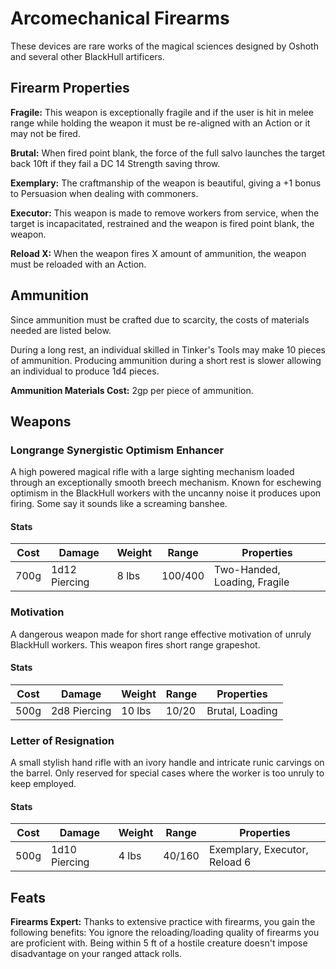 # Arcomechanical Firearms

These devices are rare works of the magical sciences designed by Oshoth and several other BlackHull artificers.

## Firearm Properties

**Fragile:** This weapon is exceptionally fragile and if the user is hit in melee range while holding the weapon it must be re-aligned with an Action or it may not be fired.

**Brutal:** When fired point blank, the force of the full salvo launches the target back 10ft if they fail a DC 14 Strength saving throw.

**Exemplary:** The craftmanship of the weapon is beautiful, giving a +1 bonus to Persuasion when dealing with commoners.

**Executor:** This weapon is made to remove workers from service, when the target is incapacitated, restrained and the weapon is fired point blank, the weapon.  

**Reload X:** When the weapon fires X amount of ammunition, the weapon must be reloaded with an Action.

## Ammunition

Since ammunition must be crafted due to scarcity, the costs of materials needed are listed below.

During a long rest, an individual skilled in Tinker's Tools may make 10 pieces of ammunition. Producing ammunition during a short rest is slower allowing an individual to produce 1d4 pieces.

**Ammunition Materials Cost:** 2gp per piece of ammunition.  

## Weapons

### Longrange Synergistic Optimism Enhancer
A high powered magical rifle with a large sighting mechanism loaded through an exceptionally smooth breech mechanism. Known for eschewing optimism in the BlackHull workers with the uncanny noise it produces upon firing. Some say it sounds like a screaming banshee.

#### Stats

Cost | Damage | Weight | Range | Properties
--- | --- | --- | --- | ---
700g  | 1d12 Piercing | 8 lbs | 100/400 | Two-Handed, Loading, Fragile

### Motivation
A dangerous weapon made for short range effective motivation of unruly BlackHull workers. This weapon fires short range grapeshot.

#### Stats

Cost | Damage | Weight | Range | Properties
--- | --- | --- | --- | ---
500g | 2d8 Piercing | 10 lbs | 10/20 | Brutal, Loading

### Letter of Resignation
A small stylish hand rifle with an ivory handle and intricate runic carvings on the barrel. Only reserved for special cases where the worker is too unruly to keep employed.

#### Stats

Cost | Damage | Weight | Range | Properties
--- | --- | --- | --- | ---
500g | 1d10 Piercing | 4 lbs | 40/160 | Exemplary, Executor, Reload 6

## Feats

**Firearms Expert:** Thanks to extensive practice with firearms, you gain the following benefits: You ignore the reloading/loading quality of firearms you are proficient with. Being within 5 ft of a hostile creature doesn't impose disadvantage on your ranged attack rolls.
